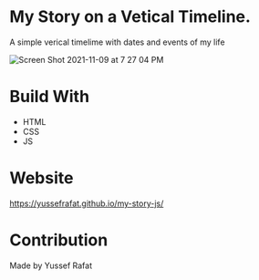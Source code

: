 # My Story on a Vetical Timeline.

A simple verical timelime with dates and events of my life

![Screen Shot 2021-11-09 at 7 27 04 PM](https://user-images.githubusercontent.com/82121166/141027354-aa0e9add-63ab-48e0-8cea-b32ee285b12c.jpeg)

# Build With

- HTML
- CSS
- JS

# Website

https://yussefrafat.github.io/my-story-js/

# Contribution

Made by Yussef Rafat
